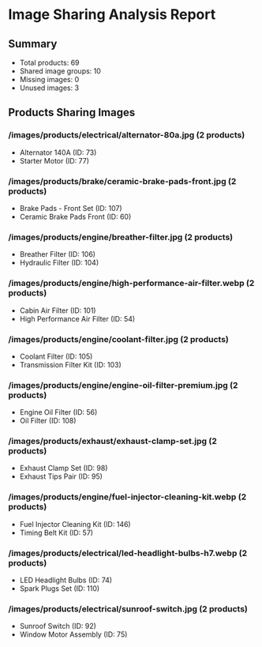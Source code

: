 # Image Sharing Analysis Report

## Summary
- Total products: 69
- Shared image groups: 10
- Missing images: 0
- Unused images: 3

## Products Sharing Images

### /images/products/electrical/alternator-80a.jpg (2 products)
- Alternator 140A (ID: 73)
- Starter Motor (ID: 77)

### /images/products/brake/ceramic-brake-pads-front.jpg (2 products)
- Brake Pads - Front Set (ID: 107)
- Ceramic Brake Pads Front (ID: 60)

### /images/products/engine/breather-filter.jpg (2 products)
- Breather Filter (ID: 106)
- Hydraulic Filter (ID: 104)

### /images/products/engine/high-performance-air-filter.webp (2 products)
- Cabin Air Filter (ID: 101)
- High Performance Air Filter (ID: 54)

### /images/products/engine/coolant-filter.jpg (2 products)
- Coolant Filter (ID: 105)
- Transmission Filter Kit (ID: 103)

### /images/products/engine/engine-oil-filter-premium.jpg (2 products)
- Engine Oil Filter (ID: 56)
- Oil Filter (ID: 108)

### /images/products/exhaust/exhaust-clamp-set.jpg (2 products)
- Exhaust Clamp Set (ID: 98)
- Exhaust Tips Pair (ID: 95)

### /images/products/engine/fuel-injector-cleaning-kit.webp (2 products)
- Fuel Injector Cleaning Kit (ID: 146)
- Timing Belt Kit (ID: 57)

### /images/products/electrical/led-headlight-bulbs-h7.webp (2 products)
- LED Headlight Bulbs (ID: 74)
- Spark Plugs Set (ID: 110)

### /images/products/electrical/sunroof-switch.jpg (2 products)
- Sunroof Switch (ID: 92)
- Window Motor Assembly (ID: 75)

